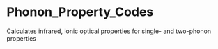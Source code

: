 # Phonon_Property_Codes
Calculates infrared, ionic optical properties for single- and two-phonon properties
